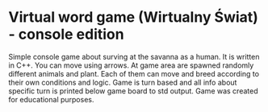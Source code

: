 # Virtual word game (Wirtualny Świat) - console edition
Simple console game about surving at the savanna as a human. It is written in C++. You can move using arrows. At game area are spawned randomly different animals and plant. Each of them can move and breed according to their own conditions and logic. Game is turn based and all info about specific turn is printed below game board to std output.
Game was created for educational purposes.